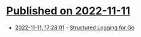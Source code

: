 # [Published on 2022-11-11](index.md)

* [2022-11-11, 17:28:01](https://lobste.rs/s/2fpif9/structured_logging_for_go) - [Structured Logging for Go](https://www.youtube.com/watch?v=gd_Vyb5vEw0)
